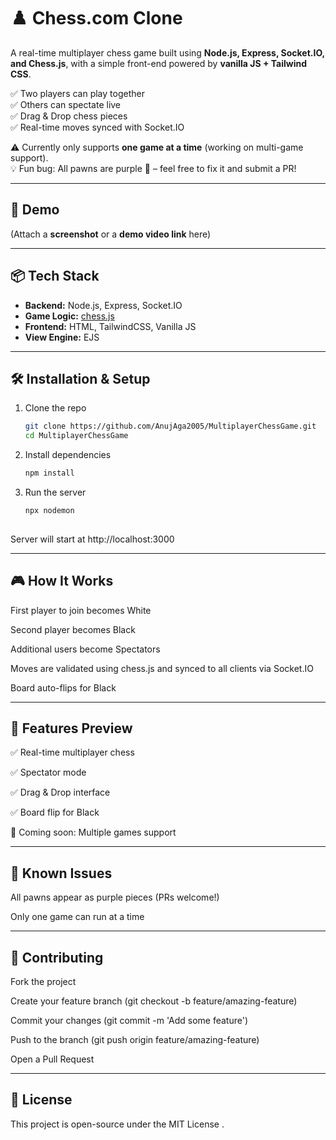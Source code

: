 # ♟️ Chess.com Clone  

A real-time multiplayer chess game built using **Node.js, Express, Socket.IO, and Chess.js**, with a simple front-end powered by **vanilla JS + Tailwind CSS**.  

✅ Two players can play together  
✅ Others can spectate live  
✅ Drag & Drop chess pieces  
✅ Real-time moves synced with Socket.IO  

⚠️ Currently only supports **one game at a time** (working on multi-game support).  
💡 Fun bug: All pawns are purple 👾 – feel free to fix it and submit a PR!  

---

## 🚀 Demo  
(Attach a **screenshot** or a **demo video link** here)

---

## 📦 Tech Stack  
- **Backend:** Node.js, Express, Socket.IO  
- **Game Logic:** [chess.js](https://github.com/jhlywa/chess.js)  
- **Frontend:** HTML, TailwindCSS, Vanilla JS  
- **View Engine:** EJS  

---

## 🛠️ Installation & Setup  

1. Clone the repo  
   ```bash
   git clone https://github.com/AnujAga2005/MultiplayerChessGame.git
   cd MultiplayerChessGame


2. Install dependencies
   ```bash
   npm install

3. Run the server
   ```bash
   npx nodemon
  
Server will start at http://localhost:3000

---

## 🎮 How It Works

First player to join becomes White

Second player becomes Black

Additional users become Spectators

Moves are validated using chess.js and synced to all clients via Socket.IO

Board auto-flips for Black

---

## 📸 Features Preview

✅ Real-time multiplayer chess

✅ Spectator mode

✅ Drag & Drop interface

✅ Board flip for Black

🚧 Coming soon: Multiple games support

---

## 🐛 Known Issues

All pawns appear as purple pieces (PRs welcome!)

Only one game can run at a time

---

## 🤝 Contributing

Fork the project

Create your feature branch (git checkout -b feature/amazing-feature)

Commit your changes (git commit -m 'Add some feature')

Push to the branch (git push origin feature/amazing-feature)

Open a Pull Request

---

## 📜 License

This project is open-source under the MIT License
.
